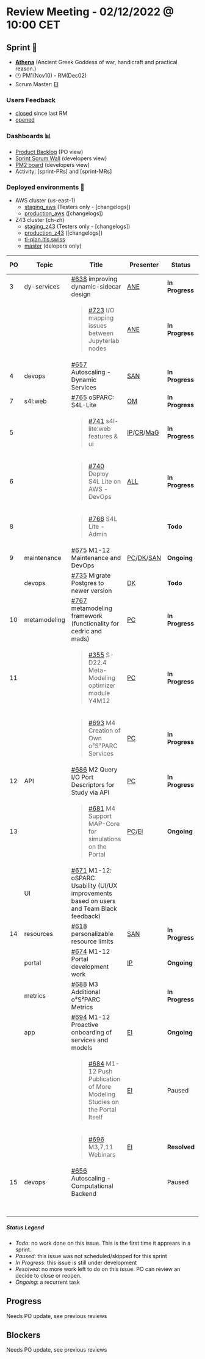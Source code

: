 # Review Meeting - 02/12/2022 @ 10:00 CET

## Sprint 🏃

- [**Athena**](https://www.britannica.com/topic/Athena-Greek-mythology) (Ancient Greek Goddess of war, handicraft and practical reason.)
- 🕐 PM1(Nov10) - RM(Dec02)
- Scrum Master: [EI]

### Users Feedback

- [closed](https://github.com/pulls?q=is%3Apr+archived%3Afalse+user%3AITISFoundation+closed%3A%3E2022-11-07) since last RM
- [opened](https://github.com/ITISFoundation/osparc-issues/issues?q=is%3Aissue+is%3Aopen+sort%3Areactions)

### Dashboards 📊

- [Product Backlog](https://github.com/orgs/ITISFoundation/projects/3) (PO view)
- [Sprint Scrum Wall](https://app.zenhub.com/workspaces/osparc---scrum-wall-5c9260f3d76ef51f6b0fe78d/board?repos=118596920,174557929,151701223,135289610,118910047,181836792,167586968) (developers view)
- [PM2 board](https://github.com/orgs/ITISFoundation/projects/9) (developers view)
- Activity: [sprint-PRs] and [sprint-MRs]

### Deployed environments 🚀

- AWS cluster (us-east-1)
  - [staging_aws](https://staging.osparc.io) (Testers only - [changelogs])
  - [production_aws](https://osparc.io) ([changelogs])
- Z43 cluster (ch-zh)
  - [staging_z43](http://osparc-staging.speag.com) (Testers only - [changelogs])
  - [production_z43](http://osparc.speag.com) ([changelogs])
  - [ti-plan.itis.swiss](http://ti-plan.itis.swiss)
  - [master](https://osparc-master.speag.com) (delopers only)


| PO  | Topic        | Title                                                                                                | Presenter       | Status          | Duration | Start-Time |
| --- | ------------ | ---------------------------------------------------------------------------------------------------- | --------------- | --------------- | -------- | ---------- |
| 3   | dy-services  | [#638] improving dynamic-sidecar design                                                              | [ANE]           | **In Progress** |          |            |
|     |              | <blockquote>[#723] I/O mapping issues between Jupyterlab nodes </blockquote>                         | [ANE]           | **In Progress** |          |            |
| 4   | devops       | [#657] Autoscaling - Dynamic Services                                                                | [SAN]           | **In Progress** |          |            |
| 7   | s4l:web      | [#765] oSPARC: S4L-Lite                                                                              | [OM]            | **In Progress** | 10'      |            |
| 5   |              | <blockquote>[#741] s4l-lite:web features & ui</blockquote>                                           | [IP]/[CR]/[MaG] | **In Progress** | MaG 6'         |            |
| 6   |              | <blockquote>[#740] Deploy S4L Lite on AWS - DevOps</blockquote>                                      | [ALL]           | **In Progress** |          |            |
| 8   |              | <blockquote>[#766] S4L Lite - Admin</blockquote>                                                     |                 | **Todo**        |          |            |
| 9   | maintenance  | [#675] M1-12 Maintenance and DevOps                                                                  | [PC]/[DK]/[SAN] | **Ongoing**     |          |            |
|     | devops       | [#735] Migrate Postgres to newer version                                                             | [DK]            | **Todo**        |          |            |
| 10  | metamodeling | [#767] metamodeling framework (functionality for cedric and mads)                                    | [PC]            | **In Progress** |          |            |
| 11  |              | <blockquote>[#355] S-D22.4 Meta-Modeling optimizer module Y4M12</blockquote>                         | [PC]            | **In Progress** | 4'       |            |
|     |              | <blockquote>[#693] M4 Creation of Own o²S²PARC Services</blockquote>                                 | [PC]            | **In Progress** | 6'       |            |
| 12  | API          | [#686] M2 Query I/O Port Descriptors for Study via API                                               | [PC]            | **In Progress** | 5'       |            |
| 13  |              | <blockquote>[#681] M4 Support MAP-Core for simulations on the Portal</blockquote>                    | [PC]/[EI]       | **Ongoing**     | 2'       |            |
|     | UI           | [#671] M1-12: oSPARC Usability (UI/UX improvements based on users and Team Black feedback)           |                 |                 |          |            |
| 14  | resources    | [#618] personalizable resource limits                                                                | [SAN]           | **In Progress** |          |            |
|     | portal       | [#674] M1-12 Portal development work                                                                 | [IP]            | **Ongoing**     |          |            |
|     | metrics      | [#688] M3 Additional o²S²PARC Metrics                                                                |                 | **In Progress** |          |            |
|     | app          | [#694] M1-12 Proactive onboarding of services and models                                             | [EI]            | **Ongoing**     |          |            |
|     |              | <blockquote>[#684] M1-12 Push Publication of More Modeling Studies on the Portal Itself</blockquote> | [EI]            | Paused          |          |            |
|     |              | <blockquote>[#696] M3,7,11 Webinars</blockquote>                                                     | [EI]            | **Resolved**    |          |            |
| 15  | devops       | [#656] Autoscaling - Computational Backend                                                           |                 | Paused          |          |            |
|     |              |                                                                                                      |                 |                 | END TIME |            |

##### Status Legend

- _Todo_: no work done on this issue. This is the first time it apprears in a sprint.
- _Paused_: this issue was not scheduled/skipped for this sprint
- _In Progress_: this issue is still under development
- _Resolved_: no more work left to do on this issue. PO can review an decide to close or reopen.
- _Ongoing_: a recurrent task

[online]: http://status.osparc.io/
[operational]: https://git.speag.com/oSparc/e2e-testing/-/pipelines
[performant]: https://git.speag.com/oSparc/e2e-portal-testing/-/pipelines

## Progress

Needs PO update, see previous reviews

## Blockers

Needs PO update, see previous reviews

[#638]: https://github.com/ITISFoundation/osparc-issues/issues/638
[#723]: https://github.com/ITISFoundation/osparc-issues/issues/723
[#657]: https://github.com/ITISFoundation/osparc-issues/issues/657
[#741]: https://github.com/ITISFoundation/osparc-issues/issues/741
[#740]: https://github.com/ITISFoundation/osparc-issues/issues/740
[#765]: https://github.com/ITISFoundation/osparc-issues/issues/765
[#766]: https://github.com/ITISFoundation/osparc-issues/issues/766
[#675]: https://github.com/ITISFoundation/osparc-issues/issues/675
[#735]: https://github.com/ITISFoundation/osparc-issues/issues/735
[#767]: https://github.com/ITISFoundation/osparc-issues/issues/767
[#355]: https://github.com/ITISFoundation/osparc-issues/issues/355
[#686]: https://github.com/ITISFoundation/osparc-issues/issues/686
[#671]: https://github.com/ITISFoundation/osparc-issues/issues/671
[#681]: https://github.com/ITISFoundation/osparc-issues/issues/681
[#618]: https://github.com/ITISFoundation/osparc-issues/issues/618
[#674]: https://github.com/ITISFoundation/osparc-issues/issues/674
[#688]: https://github.com/ITISFoundation/osparc-issues/issues/688
[#694]: https://github.com/ITISFoundation/osparc-issues/issues/694
[#684]: https://github.com/ITISFoundation/osparc-issues/issues/684
[#696]: https://github.com/ITISFoundation/osparc-issues/issues/696
[#693]: https://github.com/ITISFoundation/osparc-issues/issues/693
[#656]: https://github.com/ITISFoundation/osparc-issues/issues/656


[ALL]:https://github.com/Surfict
[ANE]:https://github.com/GitHK
[BL]:https://github.com/dyollb
[CR]:https://github.com/colinRawlings
[DK]:https://github.com/mrnicegyu11
[EI]:https://github.com/elisabettai
[IP]:https://github.com/ignapas
[MaG]:https://github.com/mguidon
[OM]:https://github.com/odeimaiz
[PC]:https://github.com/pcrespov
[SAN]:https://github.com/sanderegg
